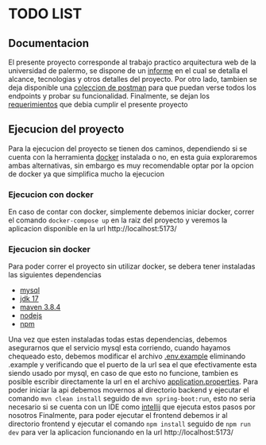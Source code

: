 # TODO LIST
## Documentacion
El presente proyecto corresponde al trabajo practico arquitectura web de la universidad de palermo, se dispone de un [informe](./documentacion/Informe%20Trabajo%20Practico%20Arquitectura%20Web%20Lucas%20Javier%20Martinez.pdf)
en el cual se detalla el alcance, tecnologias y otros detalles del proyecto. Por otro lado, tambien se deja disponible una [coleccion de postman](./documentacion/coleccion_postman.json) para que puedan verse todos los endpoints y probar su funcionalidad. Finalmente, se dejan los [requerimientos](enunciado.md) que debia cumplir el presente proyecto
## Ejecucion del proyecto
Para la ejecucion del proyecto se tienen dos caminos, dependiendo si se cuenta con la herramienta [docker](https://www.docker.com/products/docker-desktop/) instalada o no, en esta guia exploraremos ambas alternativas, sin embargo es muy recomendable optar por la opcion de docker ya que simplifica mucho la ejecucion
### Ejecucion con docker
En caso de contar con docker, simplemente debemos iniciar docker, correr el comando `docker-compose up` en la raiz del proyecto y veremos la aplicacion disponible en la url http://localhost:5173/
### Ejecucion sin docker
Para poder correr el proyecto sin utilizar docker, se debera tener instaladas las siguientes dependencias
- [mysql](https://www.mysql.com/downloads/)
- [jdk 17](https://www.oracle.com/java/technologies/javase/jdk17-archive-downloads.html)
- [maven 3.8.4](https://maven.apache.org/docs/3.8.4/release-notes.html)
- [nodejs](https://nodejs.org/en)
- [npm](https://docs.npmjs.com/cli/v8/commands/npm-install)

Una vez que esten instaladas todas estas dependencias, debemos asegurarnos que el servicio mysql esta corriendo, cuando hayamos chequeado esto, debemos modificar el archivo [.env.example](backend/.env.example) eliminando .example y verificando que el puerto de la url sea el que efectivamente esta siendo usado por mysql, en caso de que esto no funcione, tambien es posible escribir directamente la url en el archivo [application.properties](backend/src/main/resources/application.properties).
Para poder iniciar la api debemos movernos al directorio backend y ejecutar el comando `mvn clean install` seguido de `mvn spring-boot:run`, esto no seria necesario si se cuenta con un IDE como [intellij](https://www.jetbrains.com/idea/) que ejecuta estos pasos por nosotros
Finalmente, para poder ejecutar el frontend debemos ir al directorio frontend y ejecutar el comando `npm install` seguido de `npm run dev` para ver la aplicacion funcionando en la url http://localhost:5173/
